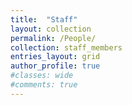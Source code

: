 ```yaml
---
title:  "Staff"
layout: collection
permalink: /People/
collection: staff_members
entries_layout: grid
author_profile: true
#classes: wide
#comments: true
---
```


